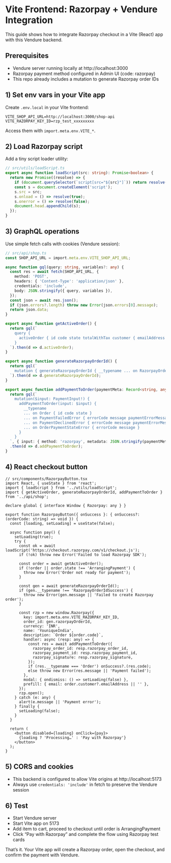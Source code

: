 # Vite Frontend: Razorpay + Vendure Integration

This guide shows how to integrate Razorpay checkout in a Vite (React) app with this Vendure backend.

## Prerequisites
- Vendure server running locally at http://localhost:3000
- Razorpay payment method configured in Admin UI (code: razorpay)
- This repo already includes a mutation to generate Razorpay order IDs

## 1) Set env vars in your Vite app
Create `.env.local` in your Vite frontend:

```
VITE_SHOP_API_URL=http://localhost:3000/shop-api
VITE_RAZORPAY_KEY_ID=rzp_test_xxxxxxxxx
```

Access them with `import.meta.env.VITE_*`.

## 2) Load Razorpay script
Add a tiny script loader utility:

```ts
// src/utils/loadScript.ts
export async function loadScript(src: string): Promise<boolean> {
  return new Promise((resolve) => {
    if (document.querySelector(`script[src="${src}"]`)) return resolve(true);
    const s = document.createElement('script');
    s.src = src;
    s.onload = () => resolve(true);
    s.onerror = () => resolve(false);
    document.head.appendChild(s);
  });
}
```

## 3) GraphQL operations
Use simple fetch calls with cookies (Vendure session):

```ts
// src/api/shop.ts
const SHOP_API_URL = import.meta.env.VITE_SHOP_API_URL;

async function gql(query: string, variables?: any) {
  const res = await fetch(SHOP_API_URL, {
    method: 'POST',
    headers: { 'Content-Type': 'application/json' },
    credentials: 'include',
    body: JSON.stringify({ query, variables }),
  });
  const json = await res.json();
  if (json.errors?.length) throw new Error(json.errors[0].message);
  return json.data;
}

export async function getActiveOrder() {
  return gql(`
    query {
      activeOrder { id code state totalWithTax customer { emailAddress } }
    }
  `).then(d => d.activeOrder);
}

export async function generateRazorpayOrderId() {
  return gql(`
    mutation { generateRazorpayOrderId { __typename ... on RazorpayOrderIdSuccess { razorpayOrderId } ... on RazorpayOrderIdGenerationError { errorCode message } } }
  `).then(d => d.generateRazorpayOrderId);
}

export async function addPaymentToOrder(paymentMeta: Record<string, any>) {
  return gql(`
    mutation($input: PaymentInput!) {
      addPaymentToOrder(input: $input) {
        __typename
        ... on Order { id code state }
        ... on PaymentFailedError { errorCode message paymentErrorMessage }
        ... on PaymentDeclinedError { errorCode message paymentErrorMessage }
        ... on OrderPaymentStateError { errorCode message }
      }
    }
  `, { input: { method: 'razorpay', metadata: JSON.stringify(paymentMeta) } })
  .then(d => d.addPaymentToOrder);
}
```

## 4) React checkout button

```tsx
// src/components/RazorpayButton.tsx
import React, { useState } from 'react';
import { loadScript } from '../utils/loadScript';
import { getActiveOrder, generateRazorpayOrderId, addPaymentToOrder } from '../api/shop';

declare global { interface Window { Razorpay: any } }

export function RazorpayButton({ onSuccess }: { onSuccess?: (orderCode: string) => void }) {
  const [loading, setLoading] = useState(false);

  async function pay() {
    setLoading(true);
    try {
      const ok = await loadScript('https://checkout.razorpay.com/v1/checkout.js');
      if (!ok) throw new Error('Failed to load Razorpay SDK');

      const order = await getActiveOrder();
      if (!order || order.state !== 'ArrangingPayment') {
        throw new Error('Order not ready for payment');
      }

      const gen = await generateRazorpayOrderId();
      if (gen.__typename !== 'RazorpayOrderIdSuccess') {
        throw new Error(gen.message || 'Failed to create Razorpay order');
      }

      const rzp = new window.Razorpay({
        key: import.meta.env.VITE_RAZORPAY_KEY_ID,
        order_id: gen.razorpayOrderId,
        currency: 'INR',
        name: 'YouniqueIndia',
        description: `Order ${order.code}`,
        handler: async (resp: any) => {
          const res = await addPaymentToOrder({
            razorpay_order_id: resp.razorpay_order_id,
            razorpay_payment_id: resp.razorpay_payment_id,
            razorpay_signature: resp.razorpay_signature,
          });
          if (res.__typename === 'Order') onSuccess?.(res.code);
          else throw new Error(res.message || 'Payment failed');
        },
        modal: { ondismiss: () => setLoading(false) },
        prefill: { email: order.customer?.emailAddress || '' },
      });
      rzp.open();
    } catch (e: any) {
      alert(e.message || 'Payment error');
    } finally {
      setLoading(false);
    }
  }

  return (
    <button disabled={loading} onClick={pay}>
      {loading ? 'Processing…' : 'Pay with Razorpay'}
    </button>
  );
}
```

## 5) CORS and cookies
- This backend is configured to allow Vite origins at http://localhost:5173
- Always use `credentials: 'include'` in fetch to preserve the Vendure session

## 6) Test
- Start Vendure server
- Start Vite app on 5173
- Add item to cart, proceed to checkout until order is ArrangingPayment
- Click “Pay with Razorpay” and complete the flow using Razorpay test cards

That’s it. Your Vite app will create a Razorpay order, open the checkout, and confirm the payment with Vendure.
